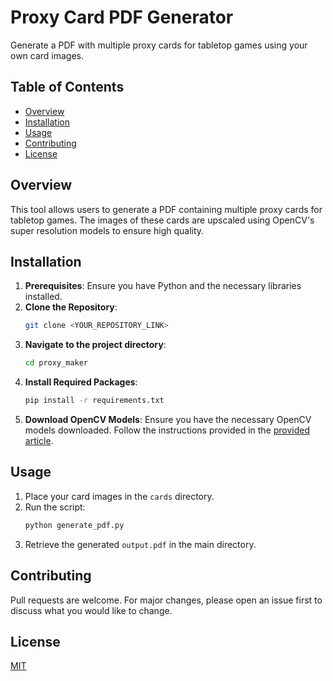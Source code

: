 # Proxy Card PDF Generator

Generate a PDF with multiple proxy cards for tabletop games using your own card images.

## Table of Contents
- [Overview](#overview)
- [Installation](#installation)
- [Usage](#usage)
- [Contributing](#contributing)
- [License](#license)

## Overview

This tool allows users to generate a PDF containing multiple proxy cards for tabletop games. The images of these cards are upscaled using OpenCV's super resolution models to ensure high quality.

## Installation

1. **Prerequisites**: Ensure you have Python and the necessary libraries installed.
2. **Clone the Repository**:
    ```bash
    git clone <YOUR_REPOSITORY_LINK>
    ```
3. **Navigate to the project directory**:
    ```bash
    cd proxy_maker
    ```
4. **Install Required Packages**:
    ```bash
    pip install -r requirements.txt
    ```
5. **Download OpenCV Models**: Ensure you have the necessary OpenCV models downloaded. Follow the instructions provided in the [provided article](<YOUR_MEDIUM_ARTICLE_LINK>).

## Usage

1. Place your card images in the `cards` directory.
2. Run the script:
    ```bash
    python generate_pdf.py
    ```
3. Retrieve the generated `output.pdf` in the main directory.

## Contributing

Pull requests are welcome. For major changes, please open an issue first to discuss what you would like to change.

## License

[MIT](https://choosealicense.com/licenses/mit/)

